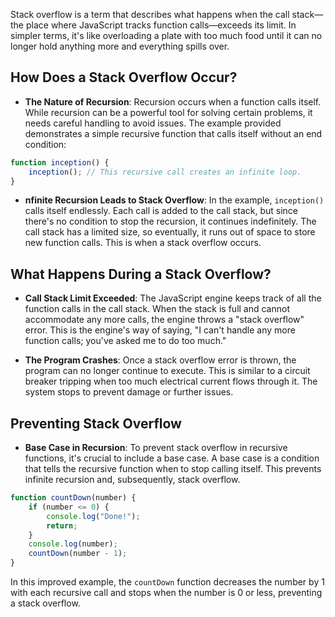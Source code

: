 
Stack overflow is a term that describes what happens when the call stack—the place where JavaScript tracks function calls—exceeds its limit. In simpler terms, it's like overloading a plate with too much food until it can no longer hold anything more and everything spills over.

## How Does a Stack Overflow Occur?

-   **The Nature of Recursion**: Recursion occurs when a function calls itself. While recursion can be a powerful tool for solving certain problems, it needs careful handling to avoid issues. The example provided demonstrates a simple recursive function that calls itself without an end condition:

```js
function inception() {
    inception(); // This recursive call creates an infinite loop.
}
```

-   **nfinite Recursion Leads to Stack Overflow**: In the example, `inception()` calls itself endlessly. Each call is added to the call stack, but since there's no condition to stop the recursion, it continues indefinitely. The call stack has a limited size, so eventually, it runs out of space to store new function calls. This is when a stack overflow occurs.

## What Happens During a Stack Overflow?

-   **Call Stack Limit Exceeded**: The JavaScript engine keeps track of all the function calls in the call stack. When the stack is full and cannot accommodate any more calls, the engine throws a "stack overflow" error. This is the engine's way of saying, "I can't handle any more function calls; you've asked me to do too much."
    
-   **The Program Crashes**: Once a stack overflow error is thrown, the program can no longer continue to execute. This is similar to a circuit breaker tripping when too much electrical current flows through it. The system stops to prevent damage or further issues.
    

## Preventing Stack Overflow

-   **Base Case in Recursion**: To prevent stack overflow in recursive functions, it's crucial to include a base case. A base case is a condition that tells the recursive function when to stop calling itself. This prevents infinite recursion and, subsequently, stack overflow.
```javascript
function countDown(number) {
    if (number <= 0) {
        console.log("Done!");
        return;
    }
    console.log(number);
    countDown(number - 1);
}
```

In this improved example, the `countDown` function decreases the number by 1 with each recursive call and stops when the number is 0 or less, preventing a stack overflow.